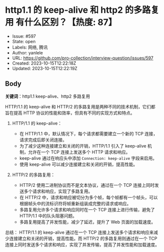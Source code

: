 # http1.1 的 keep-alive 和 http2 的多路复用 有什么区别？【热度: 87】

- Issue: #597
- State: open
- Labels: 网络, 腾讯
- Author: yanlele
- URL: https://github.com/pro-collection/interview-question/issues/597
- Created: 2023-10-15T12:22:18Z
- Updated: 2023-10-15T12:22:19Z

## Body

**关键词**：http1.1 keep-alive、http2 多路复用

HTTP/1.1 的 keep-alive 和 HTTP/2 的多路复用是两种不同的技术机制，它们都旨在提高 HTTP 协议的性能和效率，但具有不同的实现方式和特点。

1. HTTP/1.1 的 keep-alive：
    - 在 HTTP/1.1 中，默认情况下，每个请求都需要建立一个新的 TCP 连接，请求完成后即关闭连接。
    - 为了减少这种连接建立和关闭的开销，HTTP/1.1 引入了 keep-alive 机制，允许在一个 TCP 连接上发送多个 HTTP 请求和响应。
    - keep-alive 通过在响应头中添加 `Connection: keep-alive` 字段来启用。
    - 使用 keep-alive 可以减少连接建立和关闭的开销，提高性能。

2. HTTP/2 的多路复用：
    - HTTP/2 使用二进制协议而不是文本协议，通过在一个 TCP 连接上同时发送多个请求和响应，实现了多路复用。
    - 在 HTTP/2 中，请求和响应被切分为多个帧，每个帧都有一个帧头，可以根据帧头中的流标识符将帧重新组装成完整的请求或响应。
    - 多路复用允许多个请求和响应同时在一个 TCP 连接上进行传输，避免了 HTTP/1.1 中的队头阻塞问题。
    - 多路复用提高了并发性能，减少了延迟，提升了 Web 页面的加载速度。

总结：
HTTP/1.1 的 keep-alive 通过在一个 TCP 连接上发送多个请求和响应来减少连接建立和关闭的开销，提高性能。而 HTTP/2 的多路复用则通过在一个 TCP 连接上同时发送多个请求和响应，实现了并发传输，提高了并发性能和加载速度。

